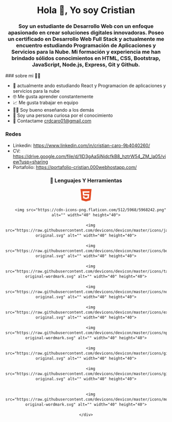 <div id="header" align="center">
    <img src="https://media.giphy.com/media/26tn33aiTi1jkl6H6/giphy.gif" alt="" width="200">
    <h1 align="center">Hola 👋, Yo soy Cristian </h1>
    <h3 align="center">
        Soy un estudiante de Desarrollo Web con un enfoque apasionado en crear soluciones digitales innovadoras. Poseo un certificado en Desarrollo Web Full Stack y actualmente me encuentro estudiando Programación de Aplicaciones y Servicios para la Nube. Mi formación y experiencia me han brindado sólidos conocimientos en HTML, CSS, Bootstrap, JavaScript, Node.js, Express, Git y Github.
    </h3>
</div>
### sobre mi 👨‍💻
  
- 📄 actualmente ando estudiando React y Programacion de aplicaciones y servicios para la nube
- 🤓 Me gusta aprender constantemente
- 📈 Me gusta trabajar en equipo
- 👨‍🏫 Soy bueno enseñando a los demás
- 👀 Soy una persona curiosa por el conocimiento
- 📧 Contactame crdcaro01@gmail.com

### Redes ###

* Linkedin: https://www.linkedin.com/in/cristian-caro-9b4040260/
* CV: https://drive.google.com/file/d/1lD3gAaSjNjdcfkB8_hztrW54_ZM_la05/view?usp=sharing
* Portafolio: https://portafolio-cristian.000webhostapp.com/

<div align="center">
    <h3> 🔨 Lenguajes Y Herramientas</h3>
    <div>
        <img src="https://raw.githubusercontent.com/devicons/devicon/master/icons/html5/html5-plain.svg" alt="" width="40" height="40">

        <img src="https://cdn-icons-png.flaticon.com/512/5968/5968242.png" alt="" width="40" height="40">

        <img src="https://raw.githubusercontent.com/devicons/devicon/master/icons/javascript/javascript-original.svg" alt="" width="40" height="40">

        <img src="https://raw.githubusercontent.com/devicons/devicon/master/icons/bootstrap/bootstrap-original.svg" alt="" width="40" height="40">

        <img src="https://raw.githubusercontent.com/devicons/devicon/master/icons/tailwindcss/tailwindcss-original-wordmark.svg" alt="" width="40" height="40">

        <img src="https://raw.githubusercontent.com/devicons/devicon/master/icons/nodejs/nodejs-original.svg" alt="" width="40" height="40">

        <img src="https://raw.githubusercontent.com/devicons/devicon/master/icons/express/express-original.svg" alt="" width="40" height="40">

        <img src="https://raw.githubusercontent.com/devicons/devicon/master/icons/npm/npm-original-wordmark.svg" alt="" width="40" height="40">

        <img src="https://raw.githubusercontent.com/devicons/devicon/master/icons/github/github-original.svg" alt="" width="40" height="40">

        <img src="https://raw.githubusercontent.com/devicons/devicon/master/icons/git/git-original.svg" alt="" width="40" height="40">

        
        <img src="https://raw.githubusercontent.com/devicons/devicon/master/icons/mongodb/mongodb-original-wordmark.svg" alt="" width="40" height="40">

    </div>
</div>
